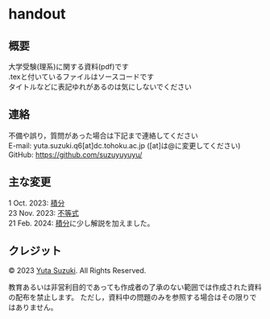 # handout

## 概要
大学受験(理系)に関する資料(pdf)です  
.texと付いているファイルはソースコードです  
タイトルなどに表記ゆれがあるのは気にしないでください

## 連絡
不備や誤り，質問があった場合は下記まで連絡してください  
E-mail: yuta.suzuki.q6[at]dc.tohoku.ac.jp ([at]は@に変更してください)  
GitHub: https://github.com/suzuyuyuyu/

## 主な変更
1 Oct. 2023: [積分](https://github.com/suzuyut4/handout/blob/main/maths/integral.pdf)  
23 Nov. 2023: [不等式](https://github.com/suzuyut4/handout/blob/main/maths/inequation.pdf)  
21 Feb. 2024: [積分](https://github.com/suzuyut4/handout/blob/main/maths/integral_ans.pdf)に少し解説を加えました。  

## クレジット
© 2023 [Yuta Suzuki](https://github.com/suzuyuyuyu). All Rights Reserved.

教育あるいは非営利目的であっても作成者の了承のない範囲では作成された資料の配布を禁止します。
ただし，資料中の問題のみを参照する場合はその限りではありません。
